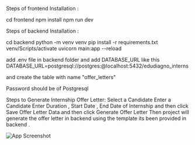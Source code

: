 Steps of frontend Installation :

cd frontend
npm install 
npm run dev 

Steps of backend Installation :

cd backend
python -m venv venv
pip install -r requirements.txt
venv/Scripts/activate
uvicorn main:app --reload

add .env file in backend folder and add DATABASE_URL like this
DATABASE_URL=postgresql://postgres:<Password>@localhost:5432/edudiagno_interns

and create the table with name "offer_letters"

Password should be of Postgresql 

Steps to Generate Internship Offer Letter:
Select a Candidate
Enter a Candidate
Enter Duration , Start Date , End Date of Internship and then click Save Offer Letter Data and then click Generate Offer Letter
Then project will generate the offer letter in backend using the template its been provided in backend . 

![App Screenshot](https://raw.githubusercontent.com/pratham13103/OfferLetter_Verification/main/OfferLetter_Verificatio.png)

